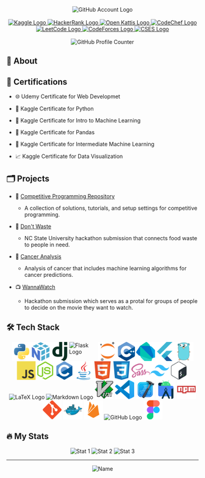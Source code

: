 <div align=center>
	<img src="https://avatars.githubusercontent.com/u/82526791?s=400&u=29d434fef6445b2dc56fe2a2da1bea4c166fa9c6&v=4" alt="GitHub Account Logo" width=100 height=100>
	<br>
	<br>
	<div style="display: flex; justify-content: space-between; align-items: center">
		<div class="main_links">
			<a href="https://www.kaggle.com/gboxpro">
				<img src="https://cdn4.iconfinder.com/data/icons/logos-and-brands/512/189_Kaggle_logo_logos-512.png" alt="Kaggle Logo" width=50 height=50>
			</a>
			<a href="https://www.hackerrank.com/profile/gpprog">
				<img src="https://upload.wikimedia.org/wikipedia/commons/thumb/4/40/HackerRank_Icon-1000px.png/800px-HackerRank_Icon-1000px.png" alt="HackerRank Logo" width=50 height=50>
			</a>
			<a href="https://open.kattis.com/users/4kvs4xs9">
				<img src="https://open.kattis.com/images/site-logo?v=50ef049acd5158e8b1df78aea2008ba3" alt="Open Kattis Logo" width=50 height=50>
			</a>
			<a href="https://codeforces.com/profile/gpprog">
				<img src="https://i.pinimg.com/originals/c5/d9/fc/c5d9fc1e18bcf039f464c2ab6cfb3eb6.jpg" alt="CodeChef Logo" width=50 height=50>
			</a>
			<a href="https://leetcode.com/gpprog/">
				<img src="https://leetcode.com/static/images/LeetCode_logo_rvs.png" alt="LeetCode Logo" width=50 height=50>
			</a>
			<a href="https://codeforces.com/profile/gpprog">
				<img src="https://cdn.iconscout.com/icon/free/png-256/code-forces-3629285-3031869.png" alt="CodeForces Logo" width=50 height=50>
			</a>
			<a href="https://cses.fi/logo.png">
				<img src="https://cses.fi/logo.png" alt="CSES Logo" width=120 height=60>
			</a>
		</div>
	</div>
	<br>
	<div style="display: flex; justify-content: center; align-items: center">
		<img src="https://komarev.com/ghpvc/?username=gap-prog&color=brightgreen&style=flat" alt="GitHub Profile Counter">
	</div>
</div>

## 🧑 About

## 🌟 Certifications

- 🌐 Udemy Certificate for Web Developmet

- 🐍 Kaggle Certificate for Python

- 🤖 Kaggle Certificate for Intro to Machine Learning

- 🐼 Kaggle Certificate for Pandas

- 🧠 Kaggle Certificate for Intermediate Machine Learning

- 📈 Kaggle Certificate for Data Visualization

## 🗂 Projects

- 🥇 <a href="https://github.com/gap-prog/Competitive-Programming">Competitive Programming Repository</a>
	- A collection of solutions, tutorials, and setup settings for competitive programming.

- 🥫 <a href="https://github.com/gap-prog/Don't Waste">Don't Waste</a>
	- NC State University hackathon submission that connects food waste to people in need.

- 🧬 <a href="https://github.com/gap-prog/Cancer-Analysis-2021">Cancer Analysis</a>
	- Analysis of cancer that includes machine learning algorithms for cancer predictions.

- 📺 <a href="https://github.com/gap-prog/Wanna-Watch">WannaWatch</a>
	- Hackathon submission which serves as a protal for groups of people to decide on the movie they want to watch.

## :hammer_and_wrench: Tech Stack

<div style="display: flex; justify-content: center; align-items: center; flex-wrap: wrap;">
	<img src="https://github.com/devicons/devicon/blob/master/icons/python/python-original.svg" alt="Python Logo" width=50 height=50>
	<img src="https://github.com/devicons/devicon/blob/master/icons/numpy/numpy-original.svg" alt="Numpy Logo" width=50 height=50>
	<img src="https://github.com/devicons/devicon/blob/master/icons/django/django-plain.svg" alt="Django Logo" width=50 height=50>
	<img src="https://miro.medium.com/max/438/1*0G5zu7CnXdMT9pGbYUTQLQ.png" alt="Flask Logo" width=75 height=50>
	<img src="https://github.com/devicons/devicon/blob/master/icons/jupyter/jupyter-original.svg" alt="Jupyter Logo" width=50 height=50>
	<img src="https://github.com/devicons/devicon/blob/master/icons/cplusplus/cplusplus-original.svg" alt="C++ Logo" width=50 height=50>
	<img src="https://github.com/devicons/devicon/blob/master/icons/dart/dart-original.svg" alt="Dart Logo" width=50 height=50>
	<img src="https://github.com/devicons/devicon/blob/master/icons/flutter/flutter-original.svg" alt="Flutter Logo" width=50 height=50>
	<img src="https://github.com/devicons/devicon/blob/master/icons/go/go-original.svg" alt="GoLang Logo" width=50 height=50>
	<img src="https://github.com/devicons/devicon/blob/master/icons/javascript/javascript-original.svg" alt="JavaScript Logo" width=50 height=50>
	<img src="https://github.com/devicons/devicon/blob/master/icons/nodejs/nodejs-original.svg" alt="NodeJS Logo" width=50 height=50>
	<img src="https://github.com/devicons/devicon/blob/master/icons/c/c-original.svg" alt="C Logo" width=50 height=50>
	<img src="https://github.com/devicons/devicon/blob/master/icons/java/java-original.svg" alt="Java Logo" width=50 height=50>
	<img src="https://github.com/devicons/devicon/blob/master/icons/html5/html5-original.svg" alt="HTML5 Logo" width=50 height=50>
	<img src="https://github.com/devicons/devicon/blob/master/icons/css3/css3-original.svg" alt="CSS3 Logo" width=50 height=50>
	<img src="https://github.com/devicons/devicon/blob/master/icons/sass/sass-original.svg" alt="Sass Logo" width=50 height=50>
	<img src="https://github.com/devicons/devicon/blob/master/icons/tailwindcss/tailwindcss-plain.svg" alt="TailwindCSS Logo" width=50 height=50>
	<img src="https://github.com/devicons/devicon/blob/master/icons/bash/bash-original.svg" alt="Bash Logo" width=50 height=50>
</div>
<div align=center>
  <img src="https://mathvault.ca/wp-content/uploads/latex-logo1.jpg" alt="LaTeX Logo" width=75 height=50>
	<img src="https://grafxflow.co.uk/storage/app/uploads/public/5ad/e5b/d9b/thumb_891_266_0_0_0_auto.png" alt="Markdown Logo" width=75 height=50>
	<img src="https://github.com/devicons/devicon/blob/master/icons/vim/vim-original.svg" alt="VIM Logo" width=50 height=50>
	<img src="https://github.com/devicons/devicon/blob/master/icons/vscode/vscode-original.svg" alt="VSCode Logo" width=50 height=50>
	<img src="https://github.com/devicons/devicon/blob/master/icons/xcode/xcode-original.svg" alt="Xcode Logo" width=50 height=50>
	<img src="https://github.com/devicons/devicon/blob/master/icons/androidstudio/androidstudio-original.svg" alt="Android Studio Logo" width=50 height=50>
	<img src="https://github.com/devicons/devicon/blob/master/icons/npm/npm-original-wordmark.svg" alt="NPM Logo" width=50 height=50>
	<img src="https://github.com/devicons/devicon/blob/master/icons/git/git-original.svg" alt="Git Logo" width=50 height=50>
	<img src="https://github.com/devicons/devicon/blob/master/icons/docker/docker-original.svg" alt="Docker Logo" width=50 height=50>
	<img src="https://github.com/devicons/devicon/blob/master/icons/firebase/firebase-plain.svg" alt="Firebase Logo" width=50 height=50>
	<img src="https://github.githubassets.com/images/modules/logos_page/GitHub-Mark.png" alt="GitHub Logo" width=50 height=50>
	<img src="https://github.com/devicons/devicon/blob/master/icons/figma/figma-original.svg" alt="Figma Logo" width=50 height=50>
</div>

## :fire: My Stats
<div align=center>
  <img src="https://github-readme-stats-git-masterrstaa-rickstaa.vercel.app/api?username=gap-prog&show_icons=true&theme=tokyonight" alt="Stat 1">
  <img src="http://github-readme-streak-stats.herokuapp.com?user=gap-prog&theme=tokyonight" alt="Stat 2">
  <img src="https://github-readme-stats-git-masterrstaa-rickstaa.vercel.app/api/top-langs/?username=gap-prog&layout=compact&langs_count=10&hide=html,css,jupyter%20notebook&theme=tokyonight&card_width=445" alt="Stat 3">
</div>
<hr>
<div align=center>
  <img src="https://user-images.githubusercontent.com/82526791/212134798-43dc8308-5994-4d2a-8973-9826a2668554.png" alt="Name">
</div>
